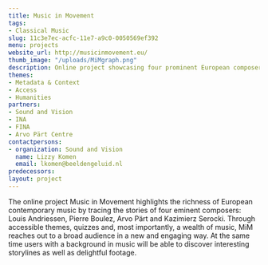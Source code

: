 ```yaml
---
title: Music in Movement
tags:
- Classical Music
slug: 11c3e7ec-acfc-11e7-a9c0-0050569ef392
menu: projects
website_url: http://musicinmovement.eu/
thumb_image: "/uploads/MiMgraph.png"
description: Online project showcasing four prominent European composers
themes:
- Metadata & Context
- Access
- Humanities
partners:
- Sound and Vision
- INA
- FINA
- Arvo Pärt Centre
contactpersons:
- organization: Sound and Vision
  name: Lizzy Komen
  email: lkomen@beeldengeluid.nl
predecessors: 
layout: project
---
```


The online project Music in Movement highlights the richness of European contemporary music by tracing the stories of four eminent composers: Louis Andriessen, Pierre Boulez, Arvo Pärt and Kazimierz Serocki. Through accessible themes, quizzes and, most importantly, a wealth of music, MiM reaches out to a broad audience in a new and engaging way. At the same time users with a background in music will be able to discover interesting storylines as well as delightful footage.
